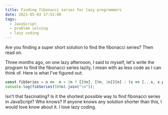 ```yaml
---
title: Finding fibonacci series for lazy programmers
date: 2021-05-03 17:51:00
tags:
  - JavaScript
  - problem solving
  - lazy coding
---
```


Are you finding a super short solution to find the fibonacci series? Then read on. 

Three months ago, on one lazy afternoon, I said to myself, let's write the program to find the fibonacci series lazily, I mean with as less code as I can think of. Here is what I've figured out:

```javascript
const fibSeries = n =>  n < 2n ? [[0n], [0n, 1n]][n] : (s => [...s, s.pop() + s.pop()])(fibSeries(n - 1n));
console.log(fibSeries(500n).join("\n"));
```

Isn't that fascinating? Is it the shortest possible way to find fibonacci series in JavaScript? Who knows? If anyone knows any solution shorter than this, I would love know about it. I love lazy coding.

